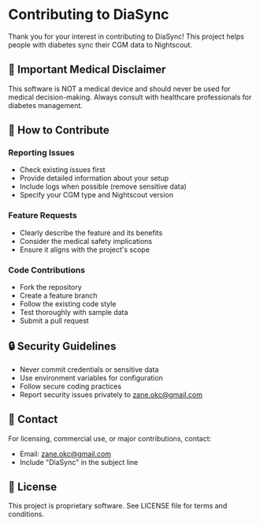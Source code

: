 # Contributing to DiaSync

Thank you for your interest in contributing to DiaSync! This project helps people with diabetes sync their CGM data to Nightscout.

## 🚨 Important Medical Disclaimer

This software is NOT a medical device and should never be used for medical decision-making. Always consult with healthcare professionals for diabetes management.

## 🤝 How to Contribute

### Reporting Issues
- Check existing issues first
- Provide detailed information about your setup
- Include logs when possible (remove sensitive data)
- Specify your CGM type and Nightscout version

### Feature Requests
- Clearly describe the feature and its benefits
- Consider the medical safety implications
- Ensure it aligns with the project's scope

### Code Contributions
- Fork the repository
- Create a feature branch
- Follow the existing code style
- Test thoroughly with sample data
- Submit a pull request

## 🔒 Security Guidelines

- Never commit credentials or sensitive data
- Use environment variables for configuration
- Follow secure coding practices
- Report security issues privately to zane.okc@gmail.com

## 📧 Contact

For licensing, commercial use, or major contributions, contact:
- Email: zane.okc@gmail.com
- Include "DiaSync" in the subject line

## 📄 License

This project is proprietary software. See LICENSE file for terms and conditions.
